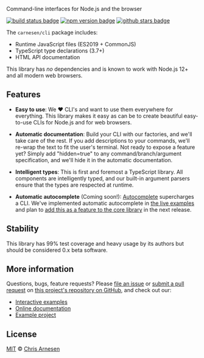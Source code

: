 Command-line interfaces for Node.js and the browser

[![build status badge](https://github.com/carnesen/cli/workflows/test/badge.svg)](https://github.com/carnesen/cli/actions?query=workflow%3Atest+branch%3Amaster) [![npm version badge](https://badge.fury.io/js/%40carnesen%2Fcli.svg)](https://www.npmjs.com/package/@carnesen/cli) [![github stars badge](https://img.shields.io/github/stars/carnesen/cli)](https://github.com/carnesen/cli)

The `carnesen/cli` package includes:
- Runtime JavaScript files (ES2019 + CommonJS)
- TypeScript type declarations (3.7+)
- HTML API documentation

This library has _no_ dependencies and is known to work with Node.js 12+ and all modern web browsers.

## Features
- **Easy to use**: We ❤️ CLI's and want to use them everywhere for everything. This library makes it easy as can be to create beautiful easy-to-use CLIs for Node.js and for web browsers.

- **Automatic documentation**: Build your CLI with our factories, and we'll take care of the rest. If you add descriptions to your commands, we'll re-wrap the text to fit the user's terminal. Not ready to expose a feature yet? Simply add "hidden=true" to any command/branch/argument specification, and we'll hide it in the automatic documentation.

- **Intelligent types**: This is first and foremost a TypeScript library. All components are intelligently typed, and our built-in argument parsers ensure that the types are respected at runtime.

- **Automatic autocomplete** (Coming soon!): [Autocomplete](https://en.wikipedia.org/wiki/Autocomplete) supercharges a CLI. We've implemented automatic autocomplete in [the live examples](https://cli.carnesen.com) and plan to [add this as a feature to the core library](https://github.com/carnesen/cli/issues/32) in the next release.

## Stability
This library has 99% test coverage and heavy usage by its authors but should be considered 0.x beta software.

## More information
Questions, bugs, feature requests? Please [file an issue](https://github.com/carnesen/cli/issues/new) or [submit a pull request](https://github.com/carnesen/cli/compare) on [this project's repository on GitHub](https://github.com/carnesen/cli#readme), and check out our:
- [Interactive examples](https://cli.carnesen.com/)
- [Online documentation](https://cli.carnesen.com/docs)
- [Example project](https://github.com/carnesen/cli/tree/master/examples)

## License
[MIT](https://en.wikipedia.org/wiki/MIT_License) © [Chris Arnesen](https://www.carnesen.com)
